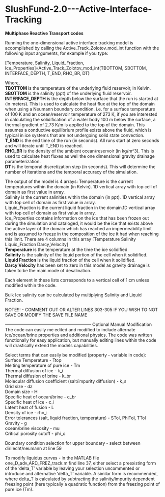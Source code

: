 # SlushFund-2.0---Active-Interface-Tracking
**Multiphase Reactive Transport codes**

Running the one-dimensional active interface tracking model is accomplished by calling the Active_Track_Zolotov_mod_int function with the following input arguments, for example if you type:

[Temperature, Salinity, Liquid_Fraction, Ice_Properties]=Active_Track_Zolotov_mod_int(TBOTTOM, SBOTTOM, INTERFACE_DEPTH, T_END, RHO_BR, DT)

Where,  
**TBOTTOM** is the temperature of the underlying fluid reservoir, in Kelvin.  
**SBOTTOM** is the salinity (ppt) of the underlying fluid reservoir.  
**INTERFACE_DEPTH** is the depth below the surface that the run is started at (in meters). This is used to calculate the heat flux at the top of the domain when using a Neumann boundary condition. i.e. for a surface temperature of 100 K and an ocean/reservoir temperature of 273 K, if you are interested in calculating the solidification of a water body 100 m below the surface, a thermal gradient of 2.73 K/m is applied to the top of the domain. This assumes a conductive equilibrium profile exists above the fluid, which is typical in ice systems that are not undergoing solid state convection.  
**T_END** is the end time of the run (in seconds). All runs start at zero seconds and will iterate until T_END is reached.  
**RHO_BR** is the density of the ambient ocean/reservoir (in kg/m^3). This is used to calculate heat fluxes as well the one dimensional gravity drainage parameterization.  
**DT** is the temporal discretization step (in seconds). This will determine the number of iterations and the temporal accuracy of the simulation.

The output of the model is 4 arrays:
Temperature is the current temperatures within the domain (in Kelvin). 1D vertical array with top cell of domain as first value in array.  
Salinity is the current salinities within the domain (in ppt). 1D vertical array with top cell of domain as first value in array.  
Liquid_Fraction is the current liquid fraction in the domain.1D vertical array with top cell of domain as first value in array.  
Ice_Properties contains information on the ice that has been frozen out during the simulation and cataloged, it would be the ice that exists above the active layer of the domain which has reached an impermeability limit and is assumed to freeze in the composition of the ice it had when reaching this limit. There are 4 columns in this array [Temperature Salinity Liquid_Fraction Darcy_Velocity]  
**Temperature** is the temperature at the time the ice solidified.  
**Salinity** is the salinity of the liquid portion of the cell when it solidified.  
**Liquid Fraction** is the liquid fraction of the cell when it solidified.  
**Darcy Velocity** has been set to zero in this model as gravity drainage is taken to be the main mode of desalination.  

Each element in these lists corresponds to a vertical cell of 1 cm unless modified within the code.

Bulk Ice salinity can be calculated by multiplying Salinity and Liquid Fraction.

NOTE!!! - COMMENT OUT OR ALTER LINES 303-305 IF YOU WISH TO NOT SAVE OR MODIFY THE SAVE FILE NAME

————————————————————
Optional Manual Modification
The code can easily me edited and modified to include alternate ice/ocean/brine properties and additional physics. The code was written functionally for easy application, but manually editing lines within the code will drastically extend the models capabilities.

Select terms that can easily be modified (property - variable in code):  
Surface Temperature - Ttop  
Melting temperature of pure ice - Tm  
Thermal diffusion of ice - k_i  
Thermal diffusion of brine - k_br  
Molecular diffusion coefficient (salt/impurity diffusion) - k_s  
Grid size - dz  
Domain size - H  
Specific heat of ocean/brine - c_br  
Specific heat of ice - c_i  
Latent heat of fusion - L  
Density of ice - rho_i  
Error tolerances (salt, liquid fraction, temperature) - STol, PhiTol, TTol  
Gravity - g  
ocean/brine viscosity - mu  
Critical porosity cutoff - phi_c  

Boundary condition selection for upper boundary - select between dirilecht/neumann at line 59

To modify liquidus curves - in the MATLAB file one_D_adv_ARD_FREZ_track.m find line 37, either select a preexisting form of the ‘delta_T’ variable by leaving your selection uncommented or introduce and alternative ‘delta_T’ variable. A similar form is recommended, where delta_T is calculated by subtracting the salinity/impurity dependent freezing point (here typically a quadratic function) from the freezing point of pure ice (Tm).

